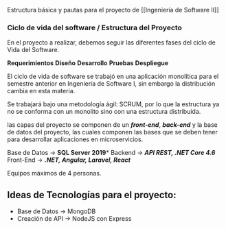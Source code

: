 Estructura básica y pautas para el proyecto de [[Ingeniería de Software II]]
### Ciclo de vida del software / Estructura del Proyecto
En el proyecto a realizar, debemos seguir las diferentes fases del ciclo de Vida del Software.

**Requerimientos**
**Diseño**
**Desarrollo**
**Pruebas**
**Despliegue**

El ciclo de vida de software se trabajó en una aplicación monolítica para el semestre anterior en Ingeniería de Software I, sin embargo la distribución cambia en esta materia.

Se trabajará bajo una metodología ágil: SCRUM, por lo que la estructura ya no se conforma con un monolito sino con una estructura distribuida.

las capas del proyecto se componen de un ***front-end***, ***back-end*** y la base de datos del proyecto, las cuales componen las bases que se deben tener para desarrollar aplicaciones en microservicios.

Base de Datos -> **SQL Server 2019***
Backend -> ***API REST, .NET Core 4.6***
Front-End -> ***.NET, Angular, Laravel, React***

Equipos máximos de 4 personas.

## Ideas de Tecnologías para el proyecto:

- Base de Datos -> MongoDB
- Creación de API -> NodeJS con Express


